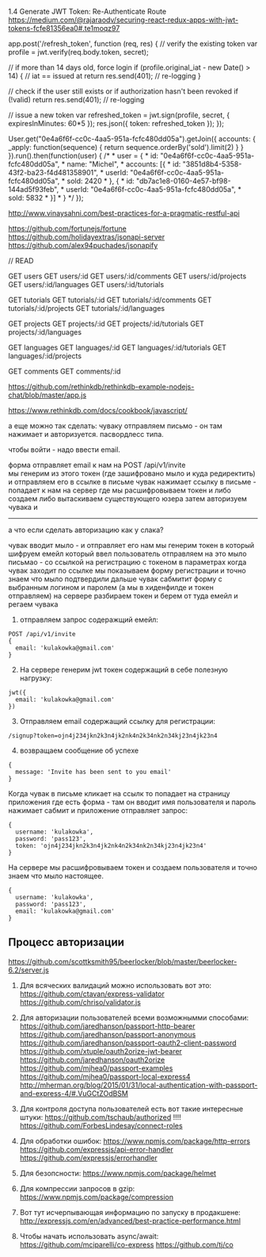 1.4 Generate JWT Token: Re-Authenticate Route
https://medium.com/@rajaraodv/securing-react-redux-apps-with-jwt-tokens-fcfe81356ea0#.te1moqz97



app.post('/refresh_token', function (req, res) {
  // verify the existing token
  var profile = jwt.verify(req.body.token, secret);

  // if more than 14 days old, force login
  if (profile.original_iat - new Date() > 14) { // iat == issued at
    return res.send(401); // re-logging
  }

  // check if the user still exists or if authorization hasn't been revoked
  if (!valid) return res.send(401); // re-logging

  // issue a new token
  var refreshed_token = jwt.sign(profile, secret, { expiresInMinutes: 60*5 });
  res.json({ token: refreshed_token });
});



User.get("0e4a6f6f-cc0c-4aa5-951a-fcfc480dd05a").getJoin({
    accounts: {
        _apply: function(sequence) {
            return sequence.orderBy('sold').limit(2)
        }
    }
}).run().then(function(user) {
    /*
     * user = {
     *     id: "0e4a6f6f-cc0c-4aa5-951a-fcfc480dd05a",
     *     name: "Michel",
     *     accounts: [{
     *         id: "3851d8b4-5358-43f2-ba23-f4d481358901",
     *         userId: "0e4a6f6f-cc0c-4aa5-951a-fcfc480dd05a",
     *         sold: 2420
     *     }, {
     *         id: "db7ac1e8-0160-4e57-bf98-144ad5f93feb",
     *         userId: "0e4a6f6f-cc0c-4aa5-951a-fcfc480dd05a",
     *         sold: 5832
     *     }]
     * }
     */
});


http://www.vinaysahni.com/best-practices-for-a-pragmatic-restful-api

https://github.com/fortunejs/fortune
https://github.com/holidayextras/jsonapi-server
https://github.com/alex94puchades/jsonapify


// READ

GET users
GET users/:id
GET users/:id/comments
GET users/:id/projects
GET users/:id/languages
GET users/:id/tutorials

GET tutorials
GET tutorials/:id
GET tutorials/:id/comments
GET tutorials/:id/projects
GET tutorials/:id/languages

GET projects
GET projects/:id
GET projects/:id/tutorials
GET projects/:id/languages

GET languages
GET languages/:id
GET languages/:id/tutorials
GET languages/:id/projects

GET comments
GET comments/:id



https://github.com/rethinkdb/rethinkdb-example-nodejs-chat/blob/master/app.js

https://www.rethinkdb.com/docs/cookbook/javascript/

а еще можно так сделать:
чуваку отправляем письмо - он там нажимает и авторизуется.
пасвордлесс типа.

чтобы войти - надо ввести email. 

форма отправляет email к нам на POST /api/v1/invite     
мы генерим из этого токен (где зашифровано мыло и куда редиректить) 
и отправляем его в ссылке в письме
чувак нажимает ссылку в письме - попадает к нам на сервер
где мы расшифровываем токен и либо создаем либо вытаскиваем существующего юзера 
затем авторизуем чувака и 


-----
а что если сделать авторизацию как у слака?

чувак вводит мыло - и отправляет его нам
мы генерим токен в который шифруем емейл который ввел пользователь
отправляем на это мыло письмао - со ссылкой на регистрацию с токеном в параметрах
когда чувак заходит по ссылке
мы показываем форму регистрации и точно знаем что мыло подтвердили
дальше чувак сабмитит форму с выбранным логином и паролем (а мы в хиденфилде и токен отправляем)
на сервере разбираем токен и берем от туда емейл и регаем чувака

1. отправляем запрос содеражщий емейл:

```
POST /api/v1/invite     
{
  email: 'kulakowka@gmail.com'
}
```

2. На сервере генерим jwt токен содержащий в себе полезную нагрузку:

```
jwt({
  email: 'kulakowka@gmail.com'
})
```

3. Отправляем email содержащий ссылку для регистрации:

```
/signup?token=ojn4j234jkn2k3n4jk2nk4n2k34nk2n34kj23n4jk23n4
```

4. возвращаем сообщение об успехе

```
{
  message: 'Invite has been sent to you email'
}
```

Когда чувак в письме кликает на ссылк то попадает на 
страницу приложения где есть форма - там он вводит имя пользователя и пароль
нажимает сабмит и приложение отправляет запрос:

```
{
  username: 'kulakowka',
  password: 'pass123',
  token: 'ojn4j234jkn2k3n4jk2nk4n2k34nk2n34kj23n4jk23n4'
}
```

На сервере мы расшифровываем токен и создаем пользователя и точно знаем что мыло настоящее.

```
{
  username: 'kulakowka',
  password: 'pass123',
  email: 'kulakowka@gmail.com'
}
```

## Процесс авторизации
https://github.com/scottksmith95/beerlocker/blob/master/beerlocker-6.2/server.js

1. Для всяческих валидаций можно использовать вот это:
https://github.com/ctavan/express-validator
https://github.com/chriso/validator.js

2. Для авторизации пользователей всеми возможнымми способами:
https://github.com/jaredhanson/passport-http-bearer
https://github.com/jaredhanson/passport-anonymous
https://github.com/jaredhanson/passport-oauth2-client-password
https://github.com/xtuple/oauth2orize-jwt-bearer
https://github.com/jaredhanson/oauth2orize
https://github.com/mjhea0/passport-examples
https://github.com/mjhea0/passport-local-express4
http://mherman.org/blog/2015/01/31/local-authentication-with-passport-and-express-4/#.VuGCtZOdBSM

3. Для контроля доступа пользователей есть вот такие интересные штуки:
https://github.com/tschaub/authorized   !!!!
https://github.com/ForbesLindesay/connect-roles

4. Для обработки ошибок:
https://www.npmjs.com/package/http-errors
https://github.com/expressjs/api-error-handler
https://github.com/expressjs/errorhandler

5. Для безопсности:
https://www.npmjs.com/package/helmet

6. Для компрессии запросов в gzip:
https://www.npmjs.com/package/compression

7. Вот тут исчерпывающая информацию по запуску в продакшене:
http://expressjs.com/en/advanced/best-practice-performance.html

8. Чтобы начать использовать async/await:
https://github.com/mciparelli/co-express
https://github.com/tj/co
